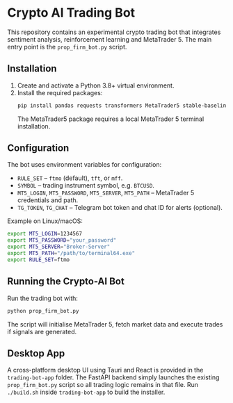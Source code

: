 # Crypto AI Trading Bot

This repository contains an experimental crypto trading bot that integrates sentiment analysis,
reinforcement learning and MetaTrader 5. The main entry point is the `prop_firm_bot.py` script.

## Installation

1. Create and activate a Python 3.8+ virtual environment.
2. Install the required packages:
   ```bash
   pip install pandas requests transformers MetaTrader5 stable-baselines3 gym
   ```
   The MetaTrader5 package requires a local MetaTrader 5 terminal installation.

## Configuration

The bot uses environment variables for configuration:

- `RULE_SET` &ndash; `ftmo` (default), `tft`, or `mff`.
- `SYMBOL` &ndash; trading instrument symbol, e.g. `BTCUSD`.
- `MT5_LOGIN`, `MT5_PASSWORD`, `MT5_SERVER`, `MT5_PATH` &ndash; MetaTrader 5 credentials and path.
- `TG_TOKEN`, `TG_CHAT` &ndash; Telegram bot token and chat ID for alerts (optional).

Example on Linux/macOS:
```bash
export MT5_LOGIN=1234567
export MT5_PASSWORD="your_password"
export MT5_SERVER="Broker-Server"
export MT5_PATH="/path/to/terminal64.exe"
export RULE_SET=ftmo
```

## Running the Crypto-AI Bot

Run the trading bot with:
```bash
python prop_firm_bot.py
```
The script will initialise MetaTrader 5, fetch market data and execute trades if signals are generated.

## Desktop App

A cross-platform desktop UI using Tauri and React is provided in the `trading-bot-app` folder.  The FastAPI backend simply launches the existing `prop_firm_bot.py` script so all trading logic remains in that file.  Run `./build.sh` inside `trading-bot-app` to build the installer.

